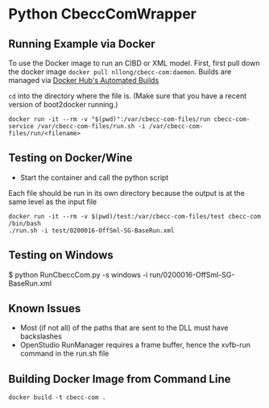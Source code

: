 
# Python CbeccComWrapper

## Running Example via Docker

To use the Docker image to run an CIBD or XML model. First, first pull down the docker image `docker pull nllong/cbecc-com:daemon`. Builds are managed via [Docker Hub's Automated Builds](https://registry.hub.docker.com/u/nllong/cbecc-com/)

`cd` into the directory where the file is. (Make sure that you have a recent version of boot2docker running.)

```
docker run -it --rm -v "$(pwd)":/var/cbecc-com-files/run cbecc-com-service /var/cbecc-com-files/run.sh -i /var/cbecc-com-files/run/<filename>
```

## Testing on Docker/Wine

* Start the container and call the python script

Each file should be run in its own directory because the output is at the same level as the input file

```
docker run -it --rm -v $(pwd)/test:/var/cbecc-com-files/test cbecc-com /bin/bash
./run.sh -i test/0200016-OffSml-SG-BaseRun.xml
```

## Testing on Windows

$ python RunCbeccCom.py -s windows -i run/0200016-OffSml-SG-BaseRun.xml

## Known Issues

* Most (if not all) of the paths that are sent to the DLL must have backslashes
* OpenStudio RunManager requires a frame buffer, hence the xvfb-run command in the run.sh file

## Building Docker Image from Command Line

```
docker build -t cbecc-com .
```
